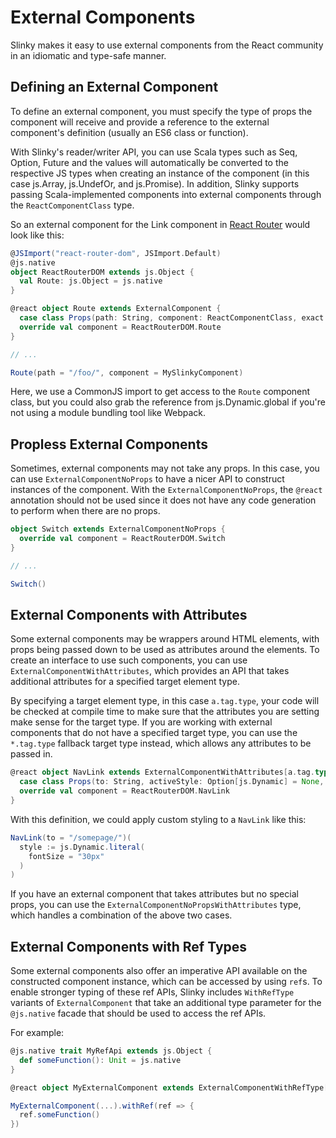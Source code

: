 # External Components
Slinky makes it easy to use external components from the React community in an idiomatic and type-safe manner.

## Defining an External Component
To define an external component, you must specify the type of props the component will receive and provide a reference to the external component's definition (usually an ES6 class or function).

With Slinky's reader/writer API, you can use Scala types such as Seq, Option, Future and the values will automatically be converted to the respective JS types when creating an instance of the component (in this case js.Array, js.UndefOr, and js.Promise). In addition, Slinky supports passing Scala-implemented components into external components through the `ReactComponentClass` type.

So an external component for the Link component in [React Router](https://reacttraining.com/react-router/web/guides/quick-start) would look like this:

```scala
@JSImport("react-router-dom", JSImport.Default)
@js.native
object ReactRouterDOM extends js.Object {
  val Route: js.Object = js.native
}

@react object Route extends ExternalComponent {
  case class Props(path: String, component: ReactComponentClass, exact: Boolean = false)
  override val component = ReactRouterDOM.Route
}

// ...

Route(path = "/foo/", component = MySlinkyComponent)
```

Here, we use a CommonJS import to get access to the `Route` component class, but you could also grab the reference from js.Dynamic.global if you're not using a module bundling tool like Webpack.

## Propless External Components
Sometimes, external components may not take any props. In this case, you can use `ExternalComponentNoProps` to have a nicer API to construct instances of the component. With the `ExternalComponentNoProps`, the `@react` annotation should not be used since it does not have any code generation to perform when there are no props.

```scala
object Switch extends ExternalComponentNoProps {
  override val component = ReactRouterDOM.Switch
}

// ...

Switch()
```

## External Components with Attributes
Some external components may be wrappers around HTML elements, with props being passed down to be used as attributes around the elements. To create an interface to use such components, you can use `ExternalComponentWithAttributes`, which provides an API that takes additional attributes for a specified target element type.

By specifying a target element type, in this case `a.tag.type`, your code will be checked at compile time to make sure that the attributes you are setting make sense for the target type. If you are working with external components that do not have a specified target type, you can use the `*.tag.type` fallback target type instead, which allows any attributes to be passed in.

```scala
@react object NavLink extends ExternalComponentWithAttributes[a.tag.type] {
  case class Props(to: String, activeStyle: Option[js.Dynamic] = None, activeClassName: Option[String] = None)
  override val component = ReactRouterDOM.NavLink
}
```

With this definition, we could apply custom styling to a `NavLink` like this:
```scala
NavLink(to = "/somepage/")(
  style := js.Dynamic.literal(
    fontSize = "30px"
  )
)
```

If you have an external component that takes attributes but no special props, you can use the `ExternalComponentNoPropsWithAttributes` type, which handles a combination of the above two cases.

## External Components with Ref Types
Some external components also offer an imperative API available on the constructed component instance, which can be accessed by using `ref`s. To enable stronger typing of these ref APIs, Slinky includes `WithRefType` variants of `ExternalComponent` that take an additional type parameter for the `@js.native` facade that should be used to access the ref APIs.

For example:
```scala
@js.native trait MyRefApi extends js.Object {
  def someFunction(): Unit = js.native
}

@react object MyExternalComponent extends ExternalComponentWithRefType[MyRefApi] { ... }

MyExternalComponent(...).withRef(ref => {
  ref.someFunction()
})
```

